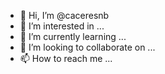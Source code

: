 - 👋 Hi, I’m @caceresnb
- 👀 I’m interested in ...
- 🌱 I’m currently learning ...
- 💞️ I’m looking to collaborate on ...
- 📫 How to reach me ...

<!---
caceresnb/caceresnb is a ✨ special ✨ repository because its `README.md` (this file) appears on your GitHub profile.
You can click the Preview link to take a look at your changes.
--->
